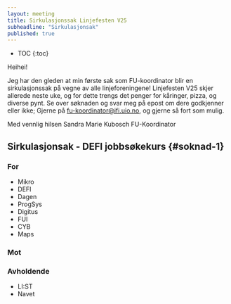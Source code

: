 ```yaml
---
layout: meeting
title: Sirkulasjonssak Linjefesten V25
subheadline: "Sirkulasjonsak"
published: true
---
```


* TOC
{:toc}

Heihei! 

Jeg har den gleden at min første sak som FU-koordinator blir en sirkulasjonssak på vegne av alle linjeforeningene! Linjefesten V25 skjer allerede neste uke, og for dette trengs det penger for kåringer, pizza, og diverse pynt. Se over søknaden og svar meg på epost om dere godkjenner eller ikke; Gjerne på fu-koordinator@ifi.uio.no, og gjerne så fort som mulig. 

Med vennlig hilsen
Sandra Marie Kubosch
FU-Koordinator

## Sirkulasjonsak - DEFI jobbsøkekurs {#soknad-1}

### For

* Mikro
* DEFI
* Dagen
* ProgSys
* Digitus
* FUI
* CYB
* Maps

### Mot

### Avholdende

* LI:ST
* Navet
